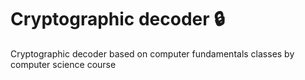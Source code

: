 # Cryptographic decoder 🔒
Cryptographic decoder based on computer fundamentals classes by computer science course
